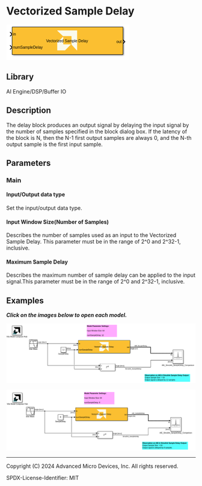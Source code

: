 # Vectorized Sample Delay
  
![](./Images/block.png)  

## Library

AI Engine/DSP/Buffer IO

## Description

The delay block produces an output signal by delaying the input signal by the number of samples specified in the block dialog box. If the latency of the block is N, then the N-1 first output samples are always 0, and the N-th output sample is the first input sample.

## Parameters

### Main  
#### Input/Output data type  
Set the input/output data type.


#### Input Window Size(Number of Samples)  
Describes the number of samples used as an input to the Vectorized Sample Delay. This parameter must be in the range of 2^0 and 2^32-1, inclusive.

#### Maximum Sample Delay  
Describes the maximum number of sample delay can be applied to the input signal.This parameter must be in the range of 2^0 and 2^32-1, inclusive.  

## Examples

***Click on the images below to open each model.***

[![](./Images/Vectorized_Sample_Delay_Ex1.png)](https://github.com/Xilinx/Vitis_Model_Composer/tree/2024.1/Examples/Block_Help/AIE/Vectorized_Sample_Delay_Ex1)

[![](./Images/Vectorized_Sample_Delay_Ex2.png)](https://github.com/Xilinx/Vitis_Model_Composer/tree/2024.1/Examples/Block_Help/AIE/Vectorized_Sample_Delay_Ex2)


--------------
Copyright (C) 2024 Advanced Micro Devices, Inc.
All rights reserved.

SPDX-License-Identifier: MIT
